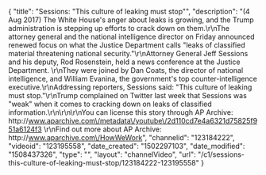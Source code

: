 {
    "title": "Sessions: \"This culture of leaking must stop\"",
    "description": "(4 Aug 2017) The White House's anger about leaks is growing, and the Trump administration is stepping up efforts to crack down on them.\r\nThe attorney general and the national intelligence director on Friday announced renewed focus on what the Justice Department calls \"leaks of classified material threatening national security.\"\r\nAttorney General Jeff Sessions and his deputy, Rod Rosenstein, held a news conference at the Justice Department. \r\nThey were joined by Dan Coats, the director of national intelligence, and William Evanina, the government's top counter-intelligence executive.\r\nAddressing reporters, Sessions said: \"This culture of leaking must stop.\"\r\nTrump complained on Twitter last week that Sessions was \"weak\" when it comes to cracking down on leaks of classified information.\r\n\r\n\r\nYou can license this story through AP Archive: http:\/\/www.aparchive.com\/metadata\/youtube\/2d110cd7e4a6321d75825f951a6124f3 \r\nFind out more about AP Archive: http:\/\/www.aparchive.com\/HowWeWork",
    "channelid": "123184222",
    "videoid": "123195558",
    "date_created": "1502297103",
    "date_modified": "1508437326",
    "type": "",
    "layout": "channelVideo",
    "url": "\/c1\/sessions-this-culture-of-leaking-must-stop\/123184222-123195558"
}